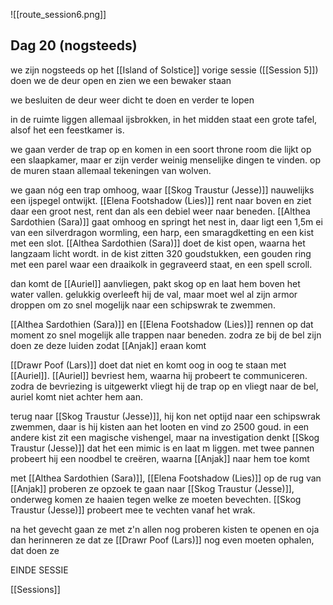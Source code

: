 ![[route_session6.png]]

## Dag 20 (nogsteeds)

we zijn nogsteeds op het [[Island of Solstice]]
vorige sessie ([[Session 5]]) doen we de deur open en zien we een bewaker staan

we besluiten de deur weer dicht te doen en verder te lopen

in de ruimte liggen allemaal ijsbrokken, in het midden staat een grote tafel, alsof het een feestkamer is.

we gaan verder de trap op en komen in een soort throne room die lijkt op een slaapkamer, maar er zijn verder weinig menselijke dingen te vinden. op de muren staan allemaal tekeningen van wolven.

we gaan nóg een trap omhoog, waar [[Skog Traustur (Jesse)]] nauwelijks een ijspegel ontwijkt. [[Elena Footshadow (Lies)]] rent naar boven en ziet daar een groot nest, rent dan als een debiel weer naar beneden. [[Althea Sardothien (Sara)]] gaat omhoog en springt het nest in, daar ligt een 1,5m ei van een silverdragon wormling, een harp, een smaragdketting en een kist met een slot. [[Althea Sardothien (Sara)]] doet de kist open, waarna het langzaam licht wordt. in de kist zitten 320 goudstukken, een gouden ring met een parel waar een draaikolk in gegraveerd staat, en een spell scroll.

dan komt de [[Auriel]] aanvliegen, pakt skog op en laat hem boven het water vallen. gelukkig overleeft hij de val, maar moet wel al zijn armor droppen om zo snel mogelijk naar een schipswrak te zwemmen.

[[Althea Sardothien (Sara)]] en [[Elena Footshadow (Lies)]] rennen op dat moment zo snel mogelijk alle trappen naar beneden. zodra ze bij de bel zijn doen ze deze luiden zodat [[Anjak]] eraan komt

[[Drawr Poof (Lars)]] doet dat niet en komt oog in oog te staan met [[Auriel]]. [[Auriel]] bevriest hem, waarna hij probeert te communiceren. zodra de bevriezing is uitgewerkt vliegt hij de trap op en vliegt naar de bel, auriel komt niet achter hem aan.

terug naar [[Skog Traustur (Jesse)]], hij kon net optijd naar een schipswrak zwemmen, daar is hij kisten aan het looten en vind zo 2500 goud. in een andere kist zit een magische vishengel, maar na investigation denkt [[Skog Traustur (Jesse)]] dat het een mimic is en laat m liggen. met twee pannen probeert hij een noodbel te creëren, waarna [[Anjak]] naar hem toe komt

met [[Althea Sardothien (Sara)]], [[Elena Footshadow (Lies)]] op de rug van [[Anjak]] proberen ze opzoek te gaan naar [[Skog Traustur (Jesse)]], onderweg komen ze haaien tegen welke ze moeten bevechten. [[Skog Traustur (Jesse)]] probeert mee te vechten vanaf het wrak.

na het gevecht gaan ze met z'n allen nog proberen kisten te openen en oja dan herinneren ze dat ze [[Drawr Poof (Lars)]] nog even moeten ophalen, dat doen ze

EINDE SESSIE

[[Sessions]]